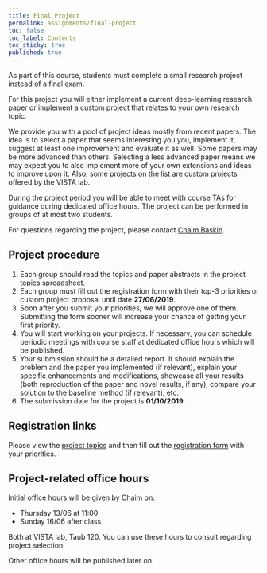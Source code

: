 ```yaml
---
title: Final Project
permalink: assignments/final-project
toc: false
toc_label: Contents
toc_sticky: true
published: true
---
```


As part of this course, students must complete a small research project instead
of a final exam.

For this project you will either implement a current deep-learning
research paper or implement a custom project that relates to your own
research topic.

We provide you with a pool of project ideas mostly from recent papers. The idea
is to select a paper that seems interesting you you, implement it, suggest at
least one improvement and evaluate it as well. Some papers may be more advanced
than others. Selecting a less advanced paper means we may expect you to also
implement more of your own extensions and ideas to improve upon it.  Also, some
projects on the list are custom projects offered by the VISTA lab. 

During the project period you will be able to meet with course TAs for guidance
during dedicated office hours.  The project can be performed in groups of at
most two students.

For questions regarding the project, please contact [Chaim
Baskin](mailto:chaimbaskin@cs.technion.ac.il).

## Project procedure

1. Each group should read the topics and paper abstracts in the project topics spreadsheet.
1. Each group must fill out the registration form with their top-3 priorities
   or custom project proposal until date **27/06/2019**.
1. Soon after you submit your priorities, we will approve one of
   them. Submitting the form sooner will increase your chance of getting your
   first priority.
1. You will start working on your projects.
   If necessary, you can schedule periodic meetings with course staff at dedicated
   office hours which will be published.
1. Your submission should be a detailed report. It should explain the problem
   and the paper you implemented (if relevant), explain your specific
   enhancements and modifications, showcase all your results (both reproduction
   of the paper and novel results, if any), compare your solution to the
   baseline method (if relevant), etc.
1. The submission date for the project is **01/10/2019**.

## Registration links

Please view the
[project topics](https://docs.google.com/spreadsheets/d/1vH2CsoHo65EnT053YFwEWCXRNhZDwhWm5_-fMmebTzM)
and then fill out the
[registration form](https://forms.gle/qiXMXndNABJTYPbS7) with your priorities.


## Project-related office hours

Initial office hours will be given by Chaim on:
- Thursday 13/06 at 11:00
- Sunday 16/06 after class

Both at VISTA lab, Taub 120. You can use these hours to consult regarding
project selection.

Other office hours will be published later on.
 
